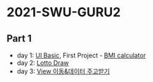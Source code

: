 # 2021-SWU-GURU2
## Part 1
  * day 1: [UI Basic](https://github.com/lollin0/2021-SWU-GURU2/tree/main/UIBasic), First Project - [BMI calculator](https://github.com/lollin0/2021-SWU-GURU2/tree/main/FristProject)
  * day 2: [Lotto Draw](https://github.com/lollin0/2021-SWU-GURU2/tree/main/LottoDraw)
  * day 3: [View 이동&데이터 주고받기](https://github.com/lollin0/2021-SWU-GURU2/tree/main/NavigationBasic)
